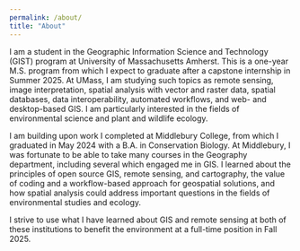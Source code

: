```yaml
---
permalink: /about/
title: "About"
---
```


I am a student in the Geographic Information Science and Technology (GIST) program at University of Massachusetts Amherst. This is a one-year M.S. program from which I expect to graduate after a capstone internship in Summer 2025. At UMass, I am studying such topics as remote sensing, image interpretation, spatial analysis with vector and raster data, spatial databases, data interoperability, automated workflows, and web- and desktop-based GIS. I am particularly interested in the fields of environmental science and plant and wildlife ecology.

I am building upon work I completed at Middlebury College, from which I graduated in May 2024 with a B.A. in Conservation Biology. At Middlebury, I was fortunate to be able to take many courses in the Geography department, including several which engaged me in GIS. I learned about the principles of open source GIS, remote sensing, and cartography, the value of coding and a workflow-based approach for geospatial solutions, and how spatial analysis could address important questions in the fields of environmental studies and ecology.

I strive to use what I have learned about GIS and remote sensing at both of these institutions to benefit the environment at a full-time position in Fall 2025.

